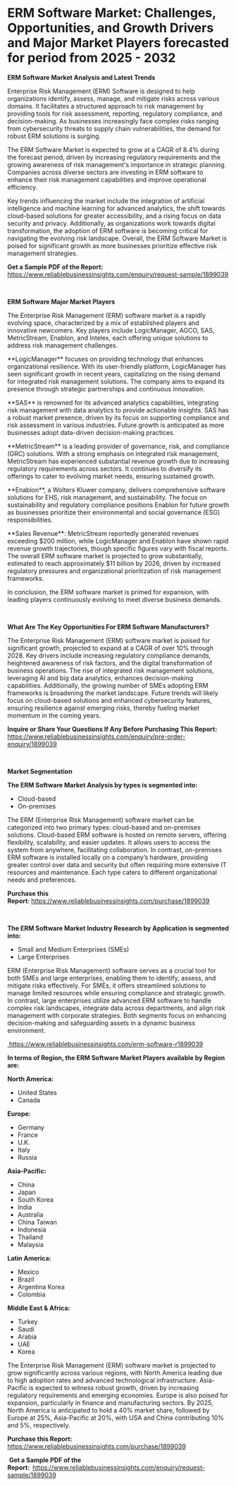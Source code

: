 <p><h1>ERM Software Market: Challenges, Opportunities, and Growth Drivers and Major Market Players forecasted for period from 2025 - 2032</h1></p><p><strong>ERM Software Market Analysis and Latest Trends</strong></p>
<p><p>Enterprise Risk Management (ERM) Software is designed to help organizations identify, assess, manage, and mitigate risks across various domains. It facilitates a structured approach to risk management by providing tools for risk assessment, reporting, regulatory compliance, and decision-making. As businesses increasingly face complex risks ranging from cybersecurity threats to supply chain vulnerabilities, the demand for robust ERM solutions is surging.</p><p>The ERM Software Market is expected to grow at a CAGR of 8.4% during the forecast period, driven by increasing regulatory requirements and the growing awareness of risk management's importance in strategic planning. Companies across diverse sectors are investing in ERM software to enhance their risk management capabilities and improve operational efficiency. </p><p>Key trends influencing the market include the integration of artificial intelligence and machine learning for advanced analytics, the shift towards cloud-based solutions for greater accessibility, and a rising focus on data security and privacy. Additionally, as organizations work towards digital transformation, the adoption of ERM software is becoming critical for navigating the evolving risk landscape. Overall, the ERM Software Market is poised for significant growth as more businesses prioritize effective risk management strategies.</p></p>
<p><strong>Get a Sample PDF of the Report:&nbsp;</strong> <a href="https://www.reliablebusinessinsights.com/enquiry/request-sample/1899039?utm_campaign=84&utm_medium=2&utm_source=Github&utm_content=ia&utm_term=19042025&utm_id=erm-software">https://www.reliablebusinessinsights.com/enquiry/request-sample/1899039</a></p>
<p>&nbsp;</p>
<p><strong>ERM Software Major Market Players</strong></p>
<p><p>The Enterprise Risk Management (ERM) software market is a rapidly evolving space, characterized by a mix of established players and innovative newcomers. Key players include LogicManager, AGCO, SAS, MetricStream, Enablon, and Intelex, each offering unique solutions to address risk management challenges.</p><p>**LogicManager** focuses on providing technology that enhances organizational resilience. With its user-friendly platform, LogicManager has seen significant growth in recent years, capitalizing on the rising demand for integrated risk management solutions. The company aims to expand its presence through strategic partnerships and continuous innovation.</p><p>**SAS** is renowned for its advanced analytics capabilities, integrating risk management with data analytics to provide actionable insights. SAS has a robust market presence, driven by its focus on supporting compliance and risk assessment in various industries. Future growth is anticipated as more businesses adopt data-driven decision-making practices.</p><p>**MetricStream** is a leading provider of governance, risk, and compliance (GRC) solutions. With a strong emphasis on integrated risk management, MetricStream has experienced substantial revenue growth due to increasing regulatory requirements across sectors. It continues to diversify its offerings to cater to evolving market needs, ensuring sustained growth.</p><p>**Enablon**, a Wolters Kluwer company, delivers comprehensive software solutions for EHS, risk management, and sustainability. The focus on sustainability and regulatory compliance positions Enablon for future growth as businesses prioritize their environmental and social governance (ESG) responsibilities.</p><p>**Sales Revenue**: MetricStream reportedly generated revenues exceeding $200 million, while LogicManager and Enablon have shown rapid revenue growth trajectories, though specific figures vary with fiscal reports. The overall ERM software market is projected to grow substantially, estimated to reach approximately $11 billion by 2026, driven by increased regulatory pressures and organizational prioritization of risk management frameworks. </p><p>In conclusion, the ERM software market is primed for expansion, with leading players continuously evolving to meet diverse business demands.</p></p>
<p>&nbsp;</p>
<p><strong>What Are The Key Opportunities For ERM Software Manufacturers?</strong></p>
<p><p>The Enterprise Risk Management (ERM) software market is poised for significant growth, projected to expand at a CAGR of over 10% through 2028. Key drivers include increasing regulatory compliance demands, heightened awareness of risk factors, and the digital transformation of business operations. The rise of integrated risk management solutions, leveraging AI and big data analytics, enhances decision-making capabilities. Additionally, the growing number of SMEs adopting ERM frameworks is broadening the market landscape. Future trends will likely focus on cloud-based solutions and enhanced cybersecurity features, ensuring resilience against emerging risks, thereby fueling market momentum in the coming years.</p></p>
<p><strong>Inquire or Share Your Questions If Any Before Purchasing This Report:</strong> <a href="https://www.reliablebusinessinsights.com/enquiry/pre-order-enquiry/1899039?utm_campaign=84&utm_medium=2&utm_source=Github&utm_content=ia&utm_term=19042025&utm_id=erm-software">https://www.reliablebusinessinsights.com/enquiry/pre-order-enquiry/1899039</a></p>
<p>&nbsp;</p>
<p><strong>Market Segmentation</strong></p>
<p><strong>The ERM Software Market Analysis by types is segmented into:</strong></p>
<p><ul><li>Cloud-based</li><li>On-premises</li></ul></p>
<p><p>The ERM (Enterprise Risk Management) software market can be categorized into two primary types: cloud-based and on-premises solutions. Cloud-based ERM software is hosted on remote servers, offering flexibility, scalability, and easier updates. It allows users to access the system from anywhere, facilitating collaboration. In contrast, on-premises ERM software is installed locally on a company’s hardware, providing greater control over data and security but often requiring more extensive IT resources and maintenance. Each type caters to different organizational needs and preferences.</p></p>
<p><strong>Purchase this Report:&nbsp;</strong><a href="https://www.reliablebusinessinsights.com/purchase/1899039?utm_campaign=84&utm_medium=2&utm_source=Github&utm_content=ia&utm_term=19042025&utm_id=erm-software">https://www.reliablebusinessinsights.com/purchase/1899039</a></p>
<p>&nbsp;</p>
<p><strong>The ERM Software Market Industry Research by Application is segmented into:</strong></p>
<p><ul><li>Small and Medium Enterprises (SMEs)</li><li>Large Enterprises</li></ul></p>
<p><p>ERM (Enterprise Risk Management) software serves as a crucial tool for both SMEs and large enterprises, enabling them to identify, assess, and mitigate risks effectively. For SMEs, it offers streamlined solutions to manage limited resources while ensuring compliance and strategic growth. In contrast, large enterprises utilize advanced ERM software to handle complex risk landscapes, integrate data across departments, and align risk management with corporate strategies. Both segments focus on enhancing decision-making and safeguarding assets in a dynamic business environment.</p></p>
<p><a href="https://www.reliablebusinessinsights.com/erm-software-r1899039?utm_campaign=84&utm_medium=2&utm_source=Github&utm_content=ia&utm_term=19042025&utm_id=erm-software">&nbsp;https://www.reliablebusinessinsights.com/erm-software-r1899039</a></p>
<p><strong>In terms of Region, the ERM Software Market Players available by Region are:</strong></p>
<p>
    <p> <strong> North America: </strong>
        <ul>
            <li>United States</li>
            <li>Canada</li>
        </ul>
        </p> 
    <p> <strong> Europe: </strong>
        <ul>
            <li>Germany</li>
            <li>France</li>
            <li>U.K.</li>
            <li>Italy</li>
            <li>Russia</li>
        </ul>
        </p> 
    <p> <strong> Asia-Pacific: </strong>
        <ul>
            <li>China</li>
            <li>Japan</li>
            <li>South Korea</li>
            <li>India</li>
            <li>Australia</li>
            <li>China Taiwan</li>
            <li>Indonesia</li>
            <li>Thailand</li>
            <li>Malaysia</li>
        </ul>
        </p> 
    <p> <strong> Latin America: </strong>
        <ul>
            <li>Mexico</li>
            <li>Brazil</li>
            <li>Argentina Korea</li>
            <li>Colombia</li>
        </ul>
        </p> 
    <p> <strong> Middle East & Africa: </strong>
        <ul>
            <li>Turkey</li>
            <li>Saudi</li>
            <li>Arabia</li>
            <li>UAE</li>
            <li>Korea</li>
        </ul>
    </p>
    </p>
<p><p>The Enterprise Risk Management (ERM) software market is projected to grow significantly across various regions, with North America leading due to high adoption rates and advanced technological infrastructure. Asia-Pacific is expected to witness robust growth, driven by increasing regulatory requirements and emerging economies. Europe is also poised for expansion, particularly in finance and manufacturing sectors. By 2025, North America is anticipated to hold a 40% market share, followed by Europe at 25%, Asia-Pacific at 20%, with USA and China contributing 10% and 5%, respectively.</p></p>
<p><strong>Purchase this Report: </strong><a href="https://www.reliablebusinessinsights.com/purchase/1899039?utm_campaign=84&utm_medium=2&utm_source=Github&utm_content=ia&utm_term=19042025&utm_id=erm-software">https://www.reliablebusinessinsights.com/purchase/1899039</a></p>
<p>&nbsp;<strong>Get a Sample PDF of the Report:&nbsp;&nbsp;</strong><a href="https://www.reliablebusinessinsights.com/enquiry/request-sample/1899039?utm_campaign=84&utm_medium=2&utm_source=Github&utm_content=ia&utm_term=19042025&utm_id=erm-software">https://www.reliablebusinessinsights.com/enquiry/request-sample/1899039</a></p>
<p><strong></strong></p>
<p><p></p><p></p><p></p></p>